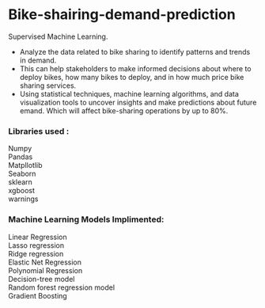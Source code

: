 # Bike-shairing-demand-prediction
Supervised Machine Learning.

* Analyze the data related to bike sharing to identify patterns and trends in demand. 
* This can help stakeholders to make informed decisions about where to deploy bikes, how many bikes to deploy, and in how much price bike sharing services.
* Using statistical techniques, machine learning algorithms, and data visualization tools to uncover insights and make predictions about future  emand. Which will affect bike-sharing operations by up to 80%.


 ### Libraries used : 
Numpy<br>
Pandas<br>
Matpllotlib<br>
Seaborn<br>
sklearn<br>
xgboost<br>
warnings<br>

### Machine Learning Models Implimented:
Linear Regression<br>
Lasso regression<br>
Ridge regression<br>
Elastic Net Regression<br>
Polynomial Regression<br>
Decision-tree model<br>
Random forest regression model<br>
Gradient Boosting<br>


